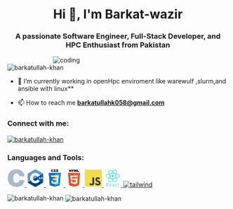
<h1 align="center">Hi 👋, I'm Barkat-wazir</h1>
<h3 align="center">A passionate Software Engineer, Full-Stack Developer, and HPC Enthusiast from Pakistan</h3>
<img align="right" alt="coding" width="400px" src="https://th.bing.com/th/id/R.03a4a5f034bf0bafa661fd8a8aabedc8?rik=O2cT6JPnp1MfGg&pid=ImgRaw&r=0">

<p align="left"> <img src="https://komarev.com/ghpvc/?username=barkatullah-khan&label=Profile%20views&color=0e75b6&style=flat" alt="barkatullah-khan" /> </p>

- 🌱 I’m currently working in openHpc enviroment like warewulf ,slurm,and ansible with linux**

- 📫 How to reach me **barkatullahk058@gmail.com**

  

<h3 align="left">Connect with me:</h3>
<p align="left">
<a href="https://fb.com/barkatullah-khan" target="blank"><img align="center" src="https://raw.githubusercontent.com/rahuldkjain/github-profile-readme-generator/master/src/images/icons/Social/facebook.svg" alt="barkatullah-khan" height="30" width="40" /></a>
</p>

<h3 align="left">Languages and Tools:</h3>
<p align="left"> <a href="https://www.cprogramming.com/" target="_blank" rel="noreferrer"> <img src="https://raw.githubusercontent.com/devicons/devicon/master/icons/c/c-original.svg" alt="c" width="40" height="40"/> </a> <a href="https://www.w3schools.com/cpp/" target="_blank" rel="noreferrer"> <img src="https://raw.githubusercontent.com/devicons/devicon/master/icons/cplusplus/cplusplus-original.svg" alt="cplusplus" width="40" height="40"/> </a> <a href="https://www.w3schools.com/css/" target="_blank" rel="noreferrer"> <img src="https://raw.githubusercontent.com/devicons/devicon/master/icons/css3/css3-original-wordmark.svg" alt="css3" width="40" height="40"/> </a> <a href="https://www.w3.org/html/" target="_blank" rel="noreferrer"> <img src="https://raw.githubusercontent.com/devicons/devicon/master/icons/html5/html5-original-wordmark.svg" alt="html5" width="40" height="40"/> </a> <a href="https://developer.mozilla.org/en-US/docs/Web/JavaScript" target="_blank" rel="noreferrer"> <img src="https://raw.githubusercontent.com/devicons/devicon/master/icons/javascript/javascript-original.svg" alt="javascript" width="40" height="40"/> </a> <a href="https://reactjs.org/" target="_blank" rel="noreferrer"> <img src="https://raw.githubusercontent.com/devicons/devicon/master/icons/react/react-original-wordmark.svg" alt="react" width="40" height="40"/> </a> <a href="https://tailwindcss.com/" target="_blank" rel="noreferrer"> <img src="https://www.vectorlogo.zone/logos/tailwindcss/tailwindcss-icon.svg" alt="tailwind" width="40" height="40"/> </a> </p>

<p><img align="left" src="https://github-readme-stats.vercel.app/api/top-langs?username=barkatullah-khan&show_icons=true&locale=en&layout=compact" alt="barkatullah-khan" /></p>

<p>&nbsp;<img align="center" src="https://github-readme-stats.vercel.app/api?username=barkatullah-khan&show_icons=true&locale=en" alt="barkatullah-khan" /></p>
